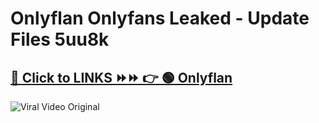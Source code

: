 
 # Onlyflan Onlyfans Leaked - Update Files 5uu8k

## <h2><a href="https://clipsfans.com/Onlyflan&ref=git">🔗 Click to LINKS ⏩⏩ 👉 🟢 Onlyflan </a></h2>

<a href="https://clipsfans.com/Onlyflan&ref=git" rel="nofollow" data-target="animated-image.originalLink"><img src="https://i.ibb.co.com/xMMVF88/686577567.gif" alt="Viral Video Original" style="max-width: 100%; display: inline-block;" data-target="animated-image.originalImage"></a>

